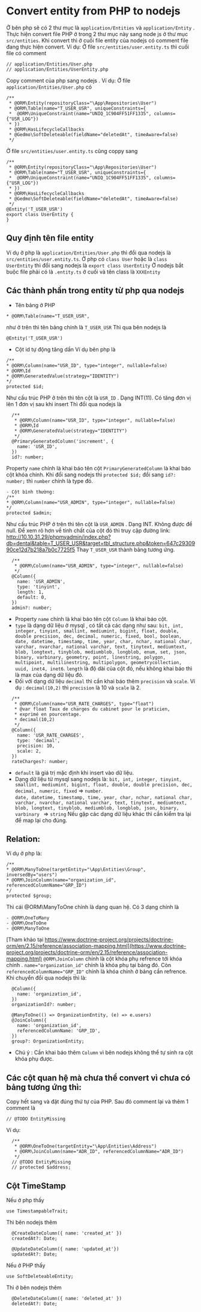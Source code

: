 # Convert entity from PHP to nodejs
Ở bên php sẽ có 2 thư mục là `application/Entities` và `application/Entity` . Thực hiện convert file PHP ở trong 2 thư mục này sang node js ở thư mục `src/entities`.
Khi convert thì ở cuối file entity của nodejs có comment file đang thực hiện convert. Ví dụ: Ở file `src/entities/user.entity.ts` thì cuối file có comment
```
// application/Entities/User.php
// application/Entities/UserEntity.php
``` 
Copy comment của php sang nodejs .
Ví dụ:
Ở file `application/Entities/User.php` có
```
/**
 * @ORM\Entity(repositoryClass="\App\Repositories\User")
 * @ORM\Table(name="T_USER_USR", uniqueConstraints={
 *  @ORM\UniqueConstraint(name="UNIQ_1C904FF51FF1335", columns={"USR_LOG"})
 * })
 * @ORM\HasLifecycleCallbacks
 * @Gedmo\SoftDeleteable(fieldName="deletedAt", timeAware=false)
 */
```
Ở file `src/entities/user.entity.ts` cũng coppy sang 
```
/**
 * @ORM\Entity(repositoryClass="\App\Repositories\User")
 * @ORM\Table(name="T_USER_USR", uniqueConstraints={
 *  @ORM\UniqueConstraint(name="UNIQ_1C904FF51FF1335", columns={"USR_LOG"})
 * })
 * @ORM\HasLifecycleCallbacks
 * @Gedmo\SoftDeleteable(fieldName="deletedAt", timeAware=false)
 */
@Entity('T_USER_USR')
export class UserEntity {
}
```
## Quy định tên file entity
Ví dụ ở php là `application/Entities/User.php` thì đổi qua nodejs là `src/entities/user.entity.ts`. 
Ở php có `class User` hoặc là `class UserEntity` thì đổi sang nodejs là `export class UserEntity`
Ở nodejs bắt buộc file phải có là `.entity.ts` ở cuối và tên class là `XXXEntity`

## Các thành phần trong entity từ php qua nodejs
- Tên bảng ở PHP
```
* @ORM\Table(name="T_USER_USR",
```
như ở trên thì tên bảng chính là `T_USER_USR`
Thì qua bên nodejs là
```
@Entity('T_USER_USR')
```
- Cột id tự động tăng dần
Ví dụ bên php là 
```
/**
* @ORM\Column(name="USR_ID", type="integer", nullable=false)
* @ORM\Id
* @ORM\GeneratedValue(strategy="IDENTITY")
*/
protected $id;
```
Như cấu trúc PHP ở trên thì tên cột là `USR_ID` . Dạng INT(11). Có tăng đơn vị lên 1 đơn vị sau khi insert
Thì đổi qua nodejs là 
```
  /**
   * @ORM\Column(name="USR_ID", type="integer", nullable=false)
   * @ORM\Id
   * @ORM\GeneratedValue(strategy="IDENTITY")
   */
  @PrimaryGeneratedColumn('increment', {
    name: 'USR_ID',
  })
  id?: number;
```
Property `name` chính là khai báo tên cột  `PrimaryGeneratedColumn` là khai báo cột khóa chính.
Khi đổi sang nodejs thì `protected $id;` đổi sang `id?: number;` thì `number` chính là type đó. 
```
- Cột bình thường:
/**
* @ORM\Column(name="USR_ADMIN", type="integer", nullable=false)
*/
protected $admin;
```
Như cấu trúc PHP ở trên thì tên cột là `USR_ADMIN` . Dạng INT. Không được để null. Để xem rõ hơn về tính chất của cột đó thì truy cập đường link:
http://10.10.31.29/phpmyadmin/index.php?db=dental&table=T_USER_USR&target=tbl_structure.php&token=647c2930990ce12d7b218a7b0c7725f5
Thay `T_USER_USR` thành bảng tương ứng.

```
  /**
   * @ORM\Column(name="USR_ADMIN", type="integer", nullable=false)
   */
  @Column({
    name: 'USR_ADMIN',
    type: 'tinyint',
    length: 1,
    default: 0,
  })
  admin?: number;
```
+ Property `name` chính là khai báo tên cột  `Column` là khai báo cột.
+ `type` là dạng dữ liệu ở mysql , có tất cả các dạng như sau: `bit, int, integer, tinyint, smallint, mediumint, bigint, float, double, double precision, dec, decimal, numeric, fixed, bool, boolean, date, datetime, timestamp, time, year, char, nchar, national char, varchar, nvarchar, national varchar, text, tinytext, mediumtext, blob, longtext, tinyblob, mediumblob, longblob, enum, set, json, binary, varbinary, geometry, point, linestring, polygon, multipoint, multilinestring, multipolygon, geometrycollection, uuid, inet4, inet6`. `length` là độ dài của cột đó, nếu không khai báo thì là max của dạng dữ liệu đó. 
+ Đối với dạng dữ liệu `decimal` thì cần khai báo thêm `precision` và `scale`. Ví dụ : `decimal(10,2)` thì `precision` là 10 và `scale` là 2.
```
  /**
   * @ORM\Column(name="USR_RATE_CHARGES", type="float")
   * @var float Taux de charges du cabinet pour le praticien,
   * exprimé en pourcentage.
   * decimal(10,2)	
   */
  @Column({
    name: 'USR_RATE_CHARGES',
    type: 'decimal',
    precision: 10,
    scale: 2,
  })
  rateCharges?: number;
```
+ `default` là giá trị mặc định khi insert vào dữ liệu.
+ Dạng dữ liệu từ mysql sang nodejs là:
`bit, int, integer, tinyint, smallint, mediumint, bigint, float, double, double precision, dec, decimal, numeric, fixed` => `number`.\
`date, datetime, timestamp, time, year, char, nchar, national char, varchar, nvarchar, national varchar, text, tinytext, mediumtext, blob, longtext, tinyblob, mediumblob, longblob, json, binary, varbinary ` => `string`
Nếu gặp các dạng dữ liệu khác thì cần kiểm tra lại để map lại cho đúng.
## Relation:
Ví dụ ở php là:
```
/**
* @ORM\ManyToOne(targetEntity="\App\Entities\Group", inversedBy="users")
* @ORM\JoinColumn(name="organization_id", referencedColumnName="GRP_ID")
*/
protected $group;
```
Thì cái @ORM\ManyToOne chính là dạng quan hệ. Có 3 dạng chính là 
```
- @ORM\OneToMany
- @ORM\OneToOne
- @ORM\ManyToOne
```
[Tham khảo tại https://www.doctrine-project.org/projects/doctrine-orm/en/2.15/reference/association-mapping.html](https://www.doctrine-project.org/projects/doctrine-orm/en/2.15/reference/association-mapping.html)
`@ORM\JoinColumn` chính là cột khóa phụ refrence tới khóa chính . `name="organization_id"` chính là khóa phụ tại bảng đó. Còn `referencedColumnName="GRP_ID"` chính là khóa chính ở bảng cần refrence.
Khi chuyển đổi qua nodejs thì là:
```
  @Column({
    name: 'organization_id',
  })
  organizationId?: number;

  @ManyToOne(() => OrganizationEntity, (e) => e.users)
  @JoinColumn({
    name: 'organization_id',
    referencedColumnName: 'GRP_ID',
  })
  group?: OrganizationEntity;
```
* Chú ý : Cần khai báo thêm `Column` vì bên nodejs không thể tự sinh ra cột khóa phụ được.
## Các cột quan hệ mà chưa thể convert vì chưa có bảng tương ứng thì:
Copy hết sang và đặt đúng thứ tự của PHP. Sau đó comment lại và thêm 1 comment là 
```
// @TODO EntityMissing
```
Ví dụ: 
```
  /**
   * @ORM\OneToOne(targetEntity="\App\Entities\Address")
   * @ORM\JoinColumn(name="ADR_ID", referencedColumnName="ADR_ID")
   */
  // @TODO EntityMissing
  // protected $address;
```

## Cột TimeStamp
Nếu ở php thấy 
```
use TimestampableTrait;
```
Thì bên nodejs thêm 
```
  @CreateDateColumn({ name: 'created_at' })
  createdAt?: Date;

  @UpdateDateColumn({ name: 'updated_at'})
  updatedAt?: Date;

```
Nếu ở PHP thấy 
```
use SoftDeleteableEntity;
```
Thì ở bên nodejs thêm 
```
  @DeleteDateColumn({ name: 'deleted_at' })
  deletedAt?: Date;
```

